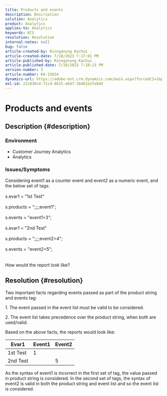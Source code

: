 ```yaml
---
title: Products and events
description: Description
solution: Analytics
product: Analytics
applies-to: Analytics
keywords: KCS
resolution: Resolution
internal-notes: null
bug: false
article-created-by: Rinnganung Kachui .
article-created-date: 7/18/2023 7:17:01 PM
article-published-by: Rinnganung Kachui .
article-published-date: 7/18/2023 7:18:23 PM
version-number: 5
article-number: KA-15024
dynamics-url: https://adobe-ent.crm.dynamics.com/main.aspx?forceUCI=1&pagetype=entityrecord&etn=knowledgearticle&id=9448e8a6-9f25-ee11-9cbd-6045bd006b4b
exl-id: 22c030c4-71c4-4615-a6d7-3bd61e2fe8dd
---
```

# Products and events

## Description {#description}


### <b>Environment</b>

- Customer Journey Analytics
- Analytics




### <b>Issues/Symptoms</b>

Considering event1 as a counter event and event2 as a numeric event, and the below set of tags:
<br><br>s.evar1 = "1st Test"<br><br>s.products = ";;;;event1";<br><br>s.events = "event1=3";<br><br>s.evar1 = "2nd Test"<br><br>s.products = ";;;;event2=4";<br><br>s.events = "event2=5";
<br> <br><br>
How would the report look like?


## Resolution {#resolution}


Two important facts regarding events passed as part of the product string and events tag:

1. The event passed in the event list must be valid to be considered.

2. The event list takes precedence over the product string, when both are used/valid.

Based on the above facts, the reports would look like:


| Evar1 | Event1 | Event2 |
| --- | --- | --- |
| 1st Test | 1 |   |
| 2nd Test |   | 5 |




As the syntax of event1 is incorrect in the first set of tag, the value passed in product string is considered. In the second set of tags, the syntax of event2 is valid in both the product string and event list and so the event list is considered.
